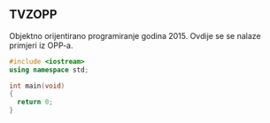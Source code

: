 ## TVZOPP
Objektno orijentirano programiranje godina 2015. 
Ovdije se se nalaze primjeri iz OPP-a.

```cpp
#include <iostream>
using namespace std;

int main(void)
{
  return 0;
}
```
